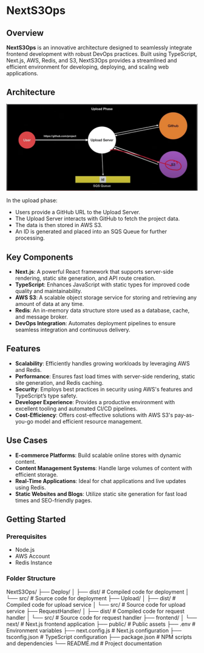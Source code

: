 # NextS3Ops

## Overview

**NextS3Ops** is an innovative architecture designed to seamlessly integrate frontend development with robust DevOps practices. Built using TypeScript, Next.js, AWS, Redis, and S3, NextS3Ops provides a streamlined and efficient environment for developing, deploying, and scaling web applications.

## Architecture

![NextS3Ops Architecture](image.jpg)

In the upload phase:
- Users provide a GitHub URL to the Upload Server.
- The Upload Server interacts with GitHub to fetch the project data.
- The data is then stored in AWS S3.
- An ID is generated and placed into an SQS Queue for further processing.

## Key Components

- **Next.js**: A powerful React framework that supports server-side rendering, static site generation, and API route creation.
- **TypeScript**: Enhances JavaScript with static types for improved code quality and maintainability.
- **AWS S3**: A scalable object storage service for storing and retrieving any amount of data at any time.
- **Redis**: An in-memory data structure store used as a database, cache, and message broker.
- **DevOps Integration**: Automates deployment pipelines to ensure seamless integration and continuous delivery.

## Features

- **Scalability**: Efficiently handles growing workloads by leveraging AWS and Redis.
- **Performance**: Ensures fast load times with server-side rendering, static site generation, and Redis caching.
- **Security**: Employs best practices in security using AWS's features and TypeScript’s type safety.
- **Developer Experience**: Provides a productive environment with excellent tooling and automated CI/CD pipelines.
- **Cost-Efficiency**: Offers cost-effective solutions with AWS S3's pay-as-you-go model and efficient resource management.

## Use Cases

- **E-commerce Platforms**: Build scalable online stores with dynamic content.
- **Content Management Systems**: Handle large volumes of content with efficient storage.
- **Real-Time Applications**: Ideal for chat applications and live updates using Redis.
- **Static Websites and Blogs**: Utilize static site generation for fast load times and SEO-friendly pages.

## Getting Started

### Prerequisites

- Node.js
- AWS Account
- Redis Instance

### Folder Structure

NextS3Ops/
├── Deploy/
│   ├── dist/               # Compiled code for deployment
│   └── src/                # Source code for deployment
├── Upload/
│   ├── dist/               # Compiled code for upload service
│   └── src/                # Source code for upload service
├── RequestHandler/
│   ├── dist/               # Compiled code for request handler
│   └── src/                # Source code for request handler
├── frontend/
│   └── next/               # Next.js frontend application
├── public/                 # Public assets
├── .env                    # Environment variables
├── next.config.js          # Next.js configuration
├── tsconfig.json           # TypeScript configuration
├── package.json            # NPM scripts and dependencies
└── README.md               # Project documentation




